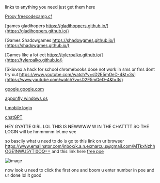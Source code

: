 links to anything you need just get them here

[Proxy freecodecamp.cf](https://freecodecamp.cf/)

[games gladihopers https://gladihoppers.github.io/](https://gladihoppers.github.io/)

[Games Shadowgames https://shadowgmes.github.io/](https://shadowgmes.github.io/)

[Games like a lot ect https://tylerpalko.github.io/](https://tylerpalko.github.io/)

[Skiovox a hack for school chromebooks dose not work in sms or fms dont try out https://www.youtube.com/watch?v=sD2E5mOeD-4&t=3s](https://www.youtube.com/watch?v=sD2E5mOeD-4&t=3s)

[google google.com](https://www.google.com/)

[apponfly windows os](https://app.apponfly.com/trial)

[t mobile login](http://192.168.0.1)

[chatGPT](https://chatgpt.com/)

HEY GYATTE GIRL LOL THIS IS NEWWWW W IN THE CHATTTT SO THE LOGIN will be hmmmmm let me see

so bascily what u need to do is
go to this link on ur browser https://www.emailnator.com/inbox/k.a.n.exmarcu.s@gmail.com/MTkxNzhhOGE1NWU5YTI0OQ==
and this link here
[free poe](https://poe.com/login)

![image](https://github.com/user-attachments/assets/cf688ef7-7bd0-454f-84c7-ce65e56014cc)

now look u need to click the first one and boom u enter number in poe and ur done lol it good
